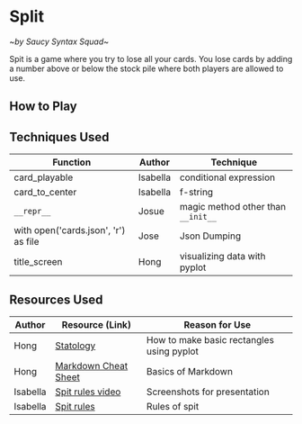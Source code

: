 # Split
~*by Saucy Syntax Squad*~

Spit is a game where you try to lose all your cards. You lose cards by adding a number above or below the stock pile where both players are allowed to use. 

## How to Play 


## Techniques Used
| Function | Author | Technique |
| -------- | ------ | ----------|
| card_playable | Isabella | conditional expression |
| card_to_center | Isabella | f-string |
| `__repr__` | Josue | magic method other than `__init__` |
|with open('cards.json', 'r') as file | Jose | Json Dumping|
| title_screen | Hong | visualizing data with pyplot

## Resources Used
| Author | Resource (Link) | Reason for Use |
| ------ | --------------- | -------------- |
| Hong | [Statology](https://www.statology.org/matplotlib-rectangle/) | How to make basic rectangles using pyplot
| Hong | [Markdown Cheat Sheet](https://www.markdownguide.org/cheat-sheet/) | Basics of Markdown
|Isabella| [Spit rules video](https://www.youtube.com/watch?v=_Q2HuDtdkrY)| Screenshots for presentation
|Isabella| [Spit rules](https://bicyclecards.com/how-to-play/spit)| Rules of spit
